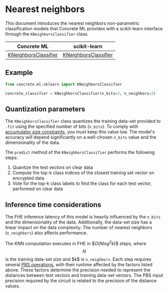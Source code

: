 # Nearest neighbors

This document introduces the nearest neighbors non-parametric classification models that Concrete ML provides with a scikit-learn interface through the `KNeighborsClassifier` class.

|                                              Concrete ML                                              | scikit-learn                                                                                                          |
| :---------------------------------------------------------------------------------------------------: | --------------------------------------------------------------------------------------------------------------------- |
| [KNeighborsClassifier](../references/api/concrete.ml.sklearn.neighbors.md#class-kneighborsclassifier) | [KNeighborsClassifier](https://scikit-learn.org/stable/modules/generated/sklearn.neighbors.KNeighborsClassifier.html) |

## Example

```python
from concrete.ml.sklearn import KNeighborsClassifier

concrete_classifier = KNeighborsClassifier(n_bits=2, n_neighbors=3)
```

## Quantization parameters

The `KNeighborsClassifier` class quantizes the training data-set provided to `.fit` using the specified number of bits (`n_bits`). To comply with [accumulator size constraints](../getting-started/concepts.md#model-accuracy-considerations-under-fhe-constraints), you must keep this value low. The model's accuracy will depend significantly on a well-chosen `n_bits` value and the dimensionality of the data.

The `predict` method of the `KNeighborsClassifier` performs the following steps:

1. Quantize the test vectors on clear data
1. Compute the top-k class indices of the closest training set vector on encrypted data
1. Vote for the top-k class labels to find the class for each test vector, performed on clear data

## Inference time considerations

The FHE inference latency of this model is heavily influenced by the `n_bits` and the dimensionality of the data. Additionally, the data-set size has a linear impact on the data complexity. The number of nearest neighbors (`n_neighbors`) also affects performance.

The KNN computation executes in FHE in \$$O(Nlog^2k)$$ steps, where $$N$$ is the training data-set size and $$k$\$ is `n_neighbors`. Each step requires several [PBS operations](../getting-started/concepts.md#cryptography-concepts), with their runtime affected by the factors listed above. These factors determine the precision needed to represent the distances between test vectors and training data-set vectors. The PBS input precision required by the circuit is related to the precision of the distance values.
